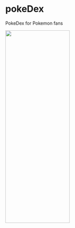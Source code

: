 # pokeDex

PokeDex for Pokemon fans


<img src="https://user-images.githubusercontent.com/56149022/210174847-f63e71f5-e743-4799-b553-21a03b82a793.png" width="200" height="600">
